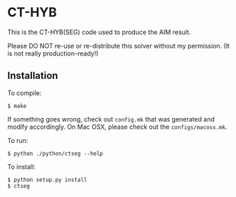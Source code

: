 CT-HYB
======

This is the CT-HYB(SEG) code used to produce the AIM result.

Please DO NOT re-use or re-distribute this solver without my permission.
(It is not really production-ready!)

Installation
------------
To compile:

    $ make

If something goes wrong, check out `config.mk` that was generated and modify accordingly.
On Mac OSX, please check out the `configs/macosx.mk`.

To run:

    $ python ./python/ctseg --help

To install:

    $ python setup.py install
    $ ctseg
